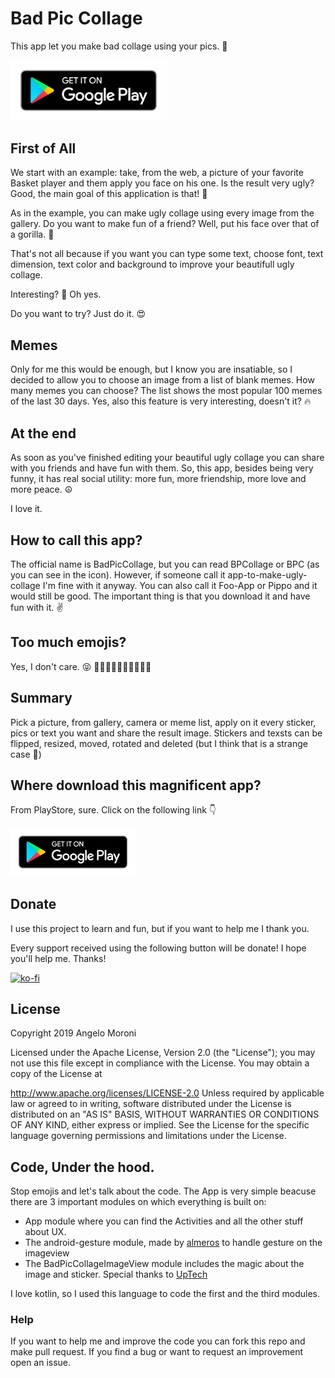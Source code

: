 
# Bad Pic Collage
This app let you make bad collage using your pics. 🚀

[<img src="google-play-badge.png" alt="Google Play Button" width=250 />](http://bit.ly/bpc_playstore)

## First of All
We start with an example: take, from the web, a picture of your favorite Basket player and them apply you face on his one. 
Is the result very ugly? Good, the main goal of this application is that! 💪

As in the example, you can make ugly collage using every image from the gallery. Do you want to make fun of a friend? Well, put his face over that of a gorilla. 🦍

That's not all because if you want you can type some text, choose font, text dimension, text color and background to improve your beautifull ugly collage. 

Interesting? 🤔
Oh yes. 

Do you want to try?
Just do it. 😍

## Memes
Only for me this would be enough, but I know you are insatiable, so I decided to allow you to choose an image from a list of blank memes. How many memes you can choose? The list shows the most popular 100 memes of the last 30 days. Yes, also this feature is very interesting, doesn't it? 🔥

## At the end
As soon as you've finished editing your beautiful ugly collage you can share with you friends and have fun with them.
So, this app, besides being very funny, it has real social utility: more fun, more friendship, more love and more peace. ☮️

I love it.

## How to call this app?
The official name is BadPicCollage, but you can read BPCollage or BPC (as you can see in the icon). However, if someone call it app-to-make-ugly-collage I'm fine with it anyway. You can also call it Foo-App or Pippo and it would still be good. The important thing is that you download it and have fun with it. ✌️

## Too much emojis?
Yes, I don't care. 😝
🚀🚀🚀🚀🚀🚀🚀🚀🚀🚀

## Summary
Pick a picture, from gallery, camera or meme list, apply on it every sticker, pics or text you want and share the result image.
Stickers and texsts can be flipped, resized, moved, rotated and deleted (but I think that is a strange case 🎈) 

## Where download this magnificent app?
From PlayStore, sure.
Click on the following link 👇

[<img src="google-play-badge.png" alt="Google Play Button" width=200 />](http://bit.ly/bpc_playstore)

## Donate

I use this project to learn and fun, but if you want to help me I thank you. 

Every support received using the following button will be donate! 
I hope you'll help me. Thanks! 

[![ko-fi](https://www.ko-fi.com/img/githubbutton_sm.svg)](https://ko-fi.com/Q5Q410UG2)


## License

Copyright 2019 Angelo Moroni

Licensed under the Apache License, Version 2.0 (the "License"); you may not use this file except in compliance with the License. You may obtain a copy of the License at

   http://www.apache.org/licenses/LICENSE-2.0
Unless required by applicable law or agreed to in writing, software distributed under the License is distributed on an "AS IS" BASIS, WITHOUT WARRANTIES OR CONDITIONS OF ANY KIND, either express or implied. See the License for the specific language governing permissions and limitations under the License.


## Code, Under the hood.
Stop emojis and let's talk about the code. 
The App is very simple beacuse there are 3 important modules on which everything is built on:
 * App module where you can find the Activities and all the other stuff about UX.
 * The android-gesture module, made by [almeros](https://github.com/Almeros/android-gesture-detectors) to handle gesture on the imageview
 * The BadPicCollageImageView module includes the magic about the image and sticker. Special thanks to [UpTech](https://blog.uptech.team/how-to-create-snapchat-like-stickers-for-android-50512957c351)
 
 I love kotlin, so I used this language to code the first and the third modules.
 
 
 ### Help
 If you want to help me and improve the code you can fork this repo and make pull request. If you find a bug or want to request an improvement open an issue. 


